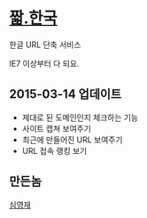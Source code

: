 # [짧.한국](http://xn--ed6b.xn--3e0b707e)

한글 URL 단축 서비스

IE7 이상부터 다 되요.

## 2015-03-14 업데이트
* 제대로 된 도메인인지 체크하는 기능
* 사이트 캡쳐 보여주기
* 최근에 만들어진 URL 보여주기
* URL 접속 랭킹 보기

## 만든놈
[심영재](https://github.com/Hanul)
